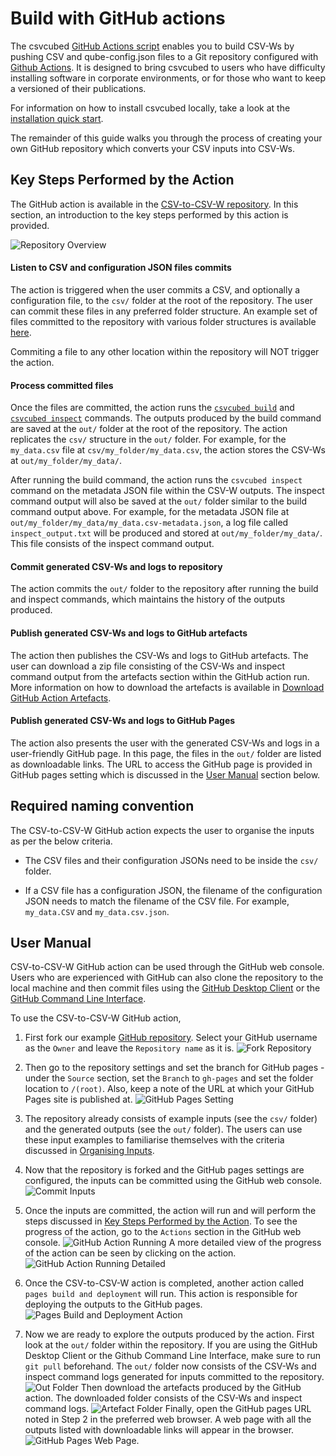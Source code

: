 # Build with GitHub actions

The csvcubed [GitHub Actions script](https://github.com/GSS-Cogs/csv-to-csvw/blob/main/.github/workflows/csv-to-csvw.yml) enables you to build CSV-Ws by pushing CSV and qube-config.json files to a Git repository configured with [Github Actions](https://docs.github.com/en/actions). It is designed to bring csvcubed to users who have difficulty installing software in corporate environments, or for those who want to keep a versioned of their publications.

For information on how to install csvcubed locally, take a look at the [installation quick start](../quick-start/installation.md).

The remainder of this guide walks you through the process of creating your own GitHub repository which converts your CSV inputs into CSV-Ws.

## Key Steps Performed by the Action

The GitHub action is available in the [CSV-to-CSV-W repository](https://github.com/GSS-Cogs/csv-to-csvw). In this section, an introduction to the key steps performed by this action is provided.

![Repository Overview](../images/guides/csv-to-csvw-github-action/repo_overview.png)

#### Listen to CSV and configuration JSON files commits

The action is triggered when the user commits a CSV, and optionally a configuration file, to the `csv/` folder at the root of the repository. The user can commit these files in any preferred folder structure. An example set of files committed to the repository with various folder structures is available [here](https://github.com/GSS-Cogs/csv-to-csvw/CSV-to-csvw/tree/main/csv).

Commiting a file to any other location within the repository will NOT trigger the action.

#### Process committed files

Once the files are committed, the action runs the [`csvcubed build`](command-line/build-command.md) and [`csvcubed inspect`](command-line/inspect-command.md) commands. The outputs produced by the build command are saved at the `out/` folder at the root of the repository. The action replicates the `csv/` structure in the `out/` folder. For example, for the `my_data.csv` file at `csv/my_folder/my_data.csv`, the action stores the CSV-Ws at `out/my_folder/my_data/`. 

After running the build command, the action runs the `csvcubed inspect` command on the metadata JSON file within the CSV-W outputs. The inspect command output will also be saved at the `out/` folder similar to the build command output above. For example, for the metadata JSON file at `out/my_folder/my_data/my_data.csv-metadata.json`, a log file called `inspect_output.txt` will be produced and stored at `out/my_folder/my_data/`. This file consists of the inspect command output.

#### Commit generated CSV-Ws and logs to repository

The action commits the `out/` folder to the repository after running the build and inspect commands, which maintains the history of the outputs produced.

#### Publish generated CSV-Ws and logs to GitHub artefacts

The action then publishes the CSV-Ws and logs to GitHub artefacts. The user can download a zip file consisting of the CSV-Ws and inspect command output from the artefacts section within the GitHub action run. More information on how to download the artefacts is available in [Download GitHub Action Artefacts](https://docs.github.com/en/actions/managing-workflow-runs/downloading-workflow-artefacts).

#### Publish generated CSV-Ws and logs to GitHub Pages

The action also presents the user with the generated CSV-Ws and logs in a user-friendly GitHub page. In this page, the files in the `out/` folder are listed as downloadable links. The URL to access the GitHub page is provided in GitHub pages setting which is discussed in the [User Manual](#user-manual) section below.

## Required naming convention

The CSV-to-CSV-W GitHub action expects the user to organise the inputs as per the below criteria.

* The CSV files and their configuration JSONs need to be inside the `csv/` folder.
  
* If a CSV file has a configuration JSON, the filename of the configuration JSON needs to match the filename of the CSV file. For example, `my_data.CSV` and `my_data.csv.json`.

## User Manual

CSV-to-CSV-W GitHub action can be used through the GitHub web console. Users who are experienced with GitHub can also clone the repository to the local machine and then commit files using the [GitHub Desktop Client](https://desktop.github.com/) or the [GitHub Command Line Interface](https://cli.github.com/).

To use the CSV-to-CSV-W GitHub action,

1. First fork our example [GitHub repository](https://github.com/GSS-Cogs/csv-to-csvw/csv-to-csvw). Select your GitHub username as the `Owner` and leave the `Repository name` as it is.
![Fork Repository](../images/guides/csv-to-csvw-github-action/fork_repository.png)

2. Then go to the repository settings and set the branch for GitHub pages - under the `Source` section, set the `Branch` to `gh-pages` and set the folder location to `/(root)`. Also, keep a note of the URL at which your GitHub Pages site is published at.
![GitHub Pages Setting](../images/guides/csv-to-csvw-github-action/github_pages_setting.png)

3. The repository already consists of example inputs (see the `csv/` folder) and the generated outputs (see the `out/` folder). The users can use these input examples to familiarise themselves with the criteria discussed in [Organising Inputs](#organising-inputs).

4. Now that the repository is forked and the GitHub pages settings are configured, the inputs can be committed using the GitHub web console.
![Commit Inputs](../images/guides/csv-to-csvw-github-action/commit_files.png)

5. Once the inputs are committed, the action will run and will perform the steps discussed in [Key Steps Performed by the Action](#key-steps-performed-by-the-action). To see the progress of the action, go to the `Actions` section in the GitHub web console.
![GitHub Action Running](../images/guides/csv-to-csvw-github-action/action_running.png)
A more detailed view of the progress of the action can be seen by clicking on the action.
![GitHub Action Running Detailed](../images/guides/csv-to-csvw-github-action/action_running_detailed.png)

6. Once the CSV-to-CSV-W action is completed, another action called `pages build and deployment` will run. This action is responsible for deploying the outputs to the GitHub pages.
![Pages Build and Deployment Action](../images/guides/csv-to-csvw-github-action/pages_build_action.png)

7. Now we are ready to explore the outputs produced by the action. First look at the `out/` folder within the repository. If you are using the GitHub Desktop Client or the Github Command Line Interface, make sure to run `git pull` beforehand. The `out/` folder now consists of the CSV-Ws and inspect command logs generated for inputs committed to the repository.
![Out Folder](../images/guides/csv-to-csvw-github-action/out_folder.png)
Then download the artefacts produced by the GitHub action. The downloaded folder consists of the CSV-Ws and inspect command logs.
![Artefact Folder](../images/guides/csv-to-csvw-github-action/artefact_folder.png)
Finally, open the GitHub pages URL noted in Step 2 in the preferred web browser. A web page with all the outputs listed with downloadable links will appear in the browser.
![GitHub Pages Web Page](../images/guides/csv-to-csvw-github-action/github_pages_web_page.png).
